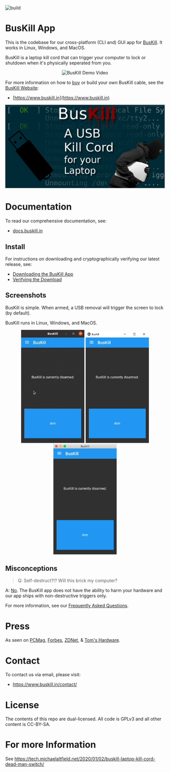 ![build](https://github.com/BusKill/buskill-app/workflows/build/badge.svg?branch=master)

# BusKill App

This is the codebase for our cross-platform (CLI and) GUI app for [BusKill](https://www.buskill.in). It works in Linux, Windows, and MacOS.

BusKill is a laptop kill cord that can trigger your computer to lock or shutdown when it's physically seperated from you.

<p align="center">
  <img src=".github-assets/busKill_demo.gif?raw=true" alt="BusKill Demo Video"/>
</p>

For more information on how to [buy](https://www.buskill.in/buy) or build your own BusKill cable, see the [BusKill Website](https://www.buskill.in):

 * [https://www.buskill.in](https://www.buskill.in)

![](.github-assets/busKill_featuredImage.jpg)

# Documentation

To read our comprehensive documentation, see:

 * [docs.buskill.in](https://docs.buskill.in)

## Install

For instructions on downloading and cryptographically verifying our latest release, see:

 * [Downloading the BusKill App](https://docs.buskill.in/buskill-app/en/stable/software_usr/download.html)
 * [Verifying the Download](https://docs.buskill.in/buskill-app/en/stable/software_usr/signature.html)

## Screenshots

BusKill is simple. When armed, a USB removal will trigger the screen to lock (by default).

BusKill runs in Linux, Windows, and MacOS.

<p align="center" float="left">
  <img src="docs/images/buskill_app_lin_arm2.gif?raw=true" alt="Click the button to arm BusKill" width="200px" />
  <img src="docs/images/buskill_app_win_disarmed1.jpg" alt="Screenshot of BusKill in Windows" width="200px" />
  <img src="docs/images/buskill_app_mac_disarmed1.jpg" alt="Screenshot of BusKill in MacOS" width="200px" />
</p>

## Misconceptions

> Q: Self-destruct?!? Will this brick my computer?

A: [No](https://docs.buskill.in/buskill-app/en/stable/introduction/faq.html#q-self-destruct-will-this-brick-my-computer). The BusKill app does not have the ability to harm your hardware and our app ships with non-destructive triggers only.

For more information, see our [Frequently Asked Questions](https://docs.buskill.in/buskill-app/en/stable/introduction/faq.html).

# Press

As seen on [PCMag](https://www.pcmag.com/news/372806/programmers-usb-cable-can-kill-laptop-if-machine-is-yanked), [Forbes](https://www.forbes.com/sites/daveywinder/2020/01/03/this-20-usb-cable-is-a-dead-mans-switch-for-your-linux-laptop/), [ZDNet](https://www.zdnet.com/article/new-usb-cable-kills-your-linux-laptop-if-stolen-in-a-public-place/), & [Tom's Hardware](https://www.tomshardware.com/news/the-buskill-usb-cable-secures-your-laptop-against-thieves).

# Contact

To contact us via email, please visit:

 * https://www.buskill.in/contact/

# License

The contents of this repo are dual-licensed. All code is GPLv3 and all other content is CC-BY-SA.

# For more Information

See https://tech.michaelaltfield.net/2020/01/02/buskill-laptop-kill-cord-dead-man-switch/
